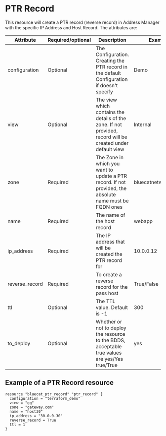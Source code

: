 # PTR Record
This resource will create a PTR record (reverse record) in Address Manager with the specific IP Address and Host Record.  The attributes are:

| Attribute | Required/optional | Description | Example |
| --- | --- | --- | --- |
| configuration | Optional | The Configuration. Creating the PTR record in the default Configuration if doesn't specify | Demo |
| view | Optional | The view which contains the details of the zone. If not provided, record will be created under default view | Internal |
| zone | Required | The Zone in which you want to update a PTR record. If not provided, the absolute name must be FQDN ones | bluecatnetworks.com |
| name | Required | The name of the host record | webapp |
| ip_address | Required | The IP address that will be created the PTR record for | 10.0.0.12 |
| reverse_record | Required | To create a reverse record for the pass host | True/False |
| ttl | Optional | The TTL value. Default is -1  | 300 |
| to_deploy | Optional | Whether or not to deploy the resource to the BDDS, acceptable true values are yes/Yes true/True | yes |

## Example of a PTR Record resource

    resource "bluecat_ptr_record" "ptr_record" {
      configuration = "terraform_demo"
      view = "gg"
      zone = "gateway.com"
      name = "host30"
      ip_address = "30.0.0.30"
      reverse_record = True
      ttl = 1
    }
